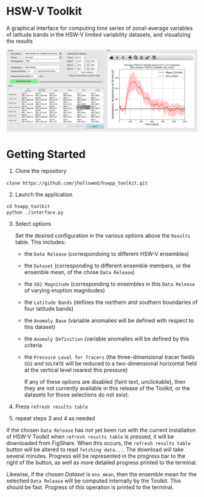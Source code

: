 # HSW-V Toolkit

A graphical interface for computing time series of zonal-average variables of latitude bands in the HSW-V limited variability datasets, and visualizing the results

![demo_screenshot](demo.png)

# Getting Started

1. Clone the repository
   
`clone https://github.com/jhollowed/hswpp_toolkit.git`
   
2. Launch the application

```
cd hswpp_toolkit
python ./interface.py
```

3. Select options

   Set the desired configuration in the various options above the `Results` table. This includes:

   - the `Data Release` (correspondoing to different HSW-V ensembles)
   - the `Dataset` (corresponding to different ensemble members, or the ensemble mean, of the chose `Data Release`)
   - the `SO2 Magnitude` (corresponding to ensembles in this `Data Release` of varying eruption magnitudes)
   - the `Latitude Bands` (defines the northern and southern boundaries of four latitude bands)
   - the `Anomaly Base` (variable anomalies will be defined with respect to this dataset)
   - the `Anomaly Definition` (variable anomalies will be defined by this criteria
   - the `Pressure Level for Tracers` (the three-dimensional tracer fields `SO2` and `SULFATE` will be reduced to a two-dimensional horizontal field at the vertical level nearest this pressure)
  
     If any of these options are disabled (faint text, unclickable), then they are not currently available in this release of the Toolkit, or the datasets for those selections do not exist.
  
4. Press `refresh results table`

5. repeat steps 3 and 4 as needed

If the chosen `Data Release` has not yet been run with the current installation of HSW-V Toolkit when `refresh results table` is pressed, it will be downloaded from FigShare. When this occurs, the `refresh results table` button will be altered to read `fetching data...`. The download will take several minutes. Progress will be represented in the progress bar to the right of the button, as well as more detailed progress printed to the terminal.

Likewise, if the chosen *Dataset* is `ens_mean`, then the ensemble mean for the selectied `Data Release` will be computed internally by the Toolkit. This should be fast. Progress of this operation is printed to the terminal.
